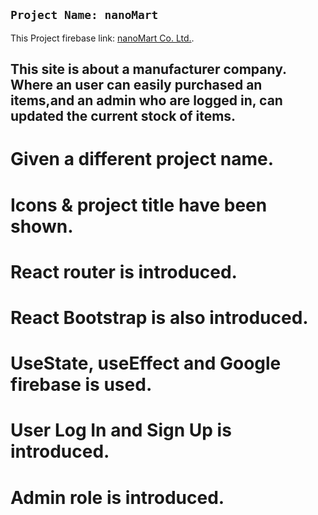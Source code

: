 ## `Project Name: nanoMart`

This Project firebase link: [nanoMart Co. Ltd.](https://elegant-malasada-1d1e18.netlify.app/).

## This site is about a manufacturer company. Where an user can easily purchased an items,and an admin who are logged in, can updated the current stock of items.

# Given a different project name.

# Icons & project title have been shown.

# React router is introduced.

# React Bootstrap is also introduced.

# UseState, useEffect and Google firebase is used.

# User Log In and Sign Up is introduced.

# Admin role is introduced.
